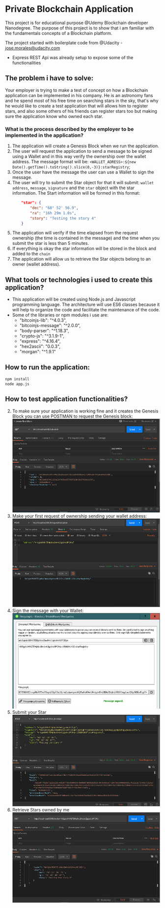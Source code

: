 # Private Blockchain Application

This project is for educational purpose @Udemy Blockchain developer Nanodegree.
The purpose of this project is to show that i am familiar with the fundamentals concepts 
of a Blockchain platform. 

The project started with boilerplate code from @Udacity - jose.morales@udacity.com 
  - Express REST Api was already setup to expose some of the functionalities

## The problem i have to solve:

Your employer is trying to make a test of concept on how a Blockchain application can be implemented in his company.
He is an astronomy fans and he spend most of his free time on searching stars in the sky, that's why he would like
to create a test application that will allows him to register stars, and also some others of his friends can register stars
too but making sure the application know who owned each star.

### What is the process described by the employer to be implemented in the application?

1. The application will create a Genesis Block when we run the application.
2. The user will request the application to send a message to be signed using a Wallet and in this way verify the ownership over the wallet address. The message format will be: `<WALLET_ADRESS>:${new Date().getTime().toString().slice(0,-3)}:starRegistry`;
3. Once the user have the message the user can use a Wallet to sign the message.
4. The user will try to submit the Star object for that it will submit: `wallet address`, `message`, `signature` and the `star` object with the star information.
    The Start information will be formed in this format:
    ```json
        "star": {
            "dec": "68° 52' 56.9",
            "ra": "16h 29m 1.0s",
            "story": "Testing the story 4"
		}
    ```
5. The application will verify if the time elapsed from the request ownership (the time is contained in the message) and the time when you submit the star is less than 5 minutes.
6. If everything is okay the star information will be stored in the block and added to the `chain`
7. The application will allow us to retrieve the Star objects belong to an owner (wallet address). 


## What tools or technologies i used to create this application?

- This application will be created using Node.js and Javascript programming language. The architecture will use ES6 classes
because it will help to organize the code and facilitate the maintenance of the code.
- Some of the libraries or npm modules i use are:
    - "bitcoinjs-lib": "^4.0.3",
    - "bitcoinjs-message": "^2.0.0",
    - "body-parser": "^1.18.3",
    - "crypto-js": "^3.1.9-1",
    - "express": "^4.16.4",
    - "hex2ascii": "0.0.3",
    - "morgan": "^1.9.1"

## How to run the application:

```
npm install
node app.js
```
        
## How to test application functionalities?

2. To make sure your application is working fine and it creates the Genesis Block you can use POSTMAN to request the Genesis block:
    ![Request: http://localhost:8000/block/0 ](images_from_test/firstrequest.PNG?raw=true)
3. Make your first request of ownership sending your wallet address:
    ![Request: http://localhost:8000/requestValidation ](images_from_test/requestValidation.PNG?raw=true)
4. Sign the message with your Wallet:
    ![Use the Wallet to sign a message](images_from_test/signMessage.PNG?raw=true)
5. Submit your Star
     ![Request: http://localhost:8000/submitstar](images_from_test/submitStars.PNG?raw=true)
6. Retrieve Stars owned by me
    ![Request: http://localhost:8000/blocks/<WALLET_ADDRESS>](images_from_test/retrieveStars.PNG?raw=true)